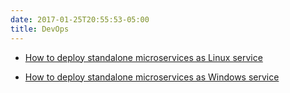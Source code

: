 ```yaml
---
date: 2017-01-25T20:55:53-05:00
title: DevOps
---
```


* [How to deploy standalone microservices as Linux service](https://networknt.github.io/light-4j/devops/linux_service/)

* [How to deploy standalone microservices as Windows service](https://networknt.github.io/light-4j/devops/windows_service/)